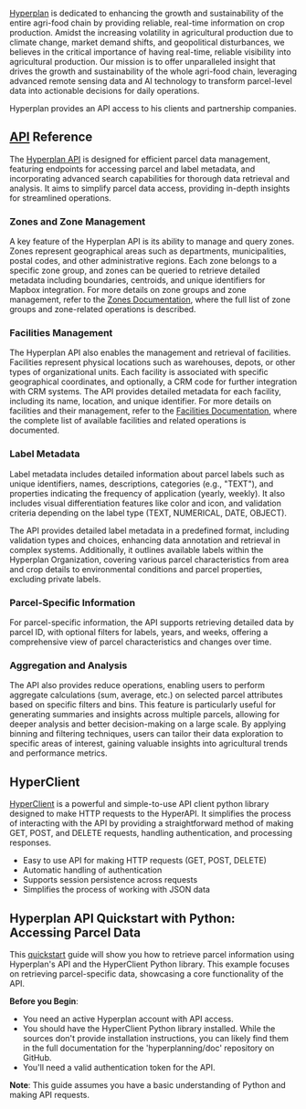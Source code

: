 [Hyperplan](https://www.hyperplan.fr) is dedicated to enhancing the growth and sustainability of the entire agri-food chain by providing reliable, real-time information on crop production. Amidst the increasing volatility in agricultural production due to climate change, market demand shifts, and geopolitical disturbances, we believes in the critical importance of having real-time, reliable visibility into agricultural production. Our mission is to offer unparalleled insight that drives the growth and sustainability of the whole agri-food chain, leveraging advanced remote sensing data and AI technology to transform parcel-level data into actionable decisions for daily operations.

Hyperplan provides an API access to his clients and partnership companies.

## [API](./docs/api_reference.md) Reference
The [Hyperplan API](./docs/api_reference.md) is designed for efficient parcel data management, featuring endpoints for accessing parcel and label metadata, and incorporating advanced search capabilities for thorough data retrieval and analysis. It aims to simplify parcel data access, providing in-depth insights for streamlined operations.

### Zones and Zone Management

A key feature of the Hyperplan API is its ability to manage and query zones. Zones represent geographical areas such as departments, municipalities, postal codes, and other administrative regions. Each zone belongs to a specific zone group, and zones can be queried to retrieve detailed metadata including boundaries, centroids, and unique identifiers for Mapbox integration. For more details on zone groups and zone management, refer to the [Zones Documentation](./docs/zones.md), where the full list of zone groups and zone-related operations is described.

### Facilities Management

The Hyperplan API also enables the management and retrieval of facilities. Facilities represent physical locations such as warehouses, depots, or other types of organizational units. Each facility is associated with specific geographical coordinates, and optionally, a CRM code for further integration with CRM systems. The API provides detailed metadata for each facility, including its name, location, and unique identifier. For more details on facilities and their management, refer to the [Facilities Documentation](./docs/facilities.md), where the complete list of available facilities and related operations is documented.


### Label Metadata

Label metadata includes detailed information about parcel labels such as unique identifiers, names, descriptions, categories (e.g., "TEXT"), and properties indicating the frequency of application (yearly, weekly). It also includes visual differentiation features like color and icon, and validation criteria depending on the label type (TEXT, NUMERICAL, DATE, OBJECT).

The API provides detailed label metadata in a predefined format, including validation types and choices, enhancing data annotation and retrieval in complex systems. Additionally, it outlines available labels within the Hyperplan Organization, covering various parcel characteristics from area and crop details to environmental conditions and parcel properties, excluding private labels.

### Parcel-Specific Information

For parcel-specific information, the API supports retrieving detailed data by parcel ID, with optional filters for labels, years, and weeks, offering a comprehensive view of parcel characteristics and changes over time.

### Aggregation and Analysis

The API also provides reduce operations, enabling users to perform aggregate calculations (sum, average, etc.) on selected parcel attributes based on specific filters and bins. This feature is particularly useful for generating summaries and insights across multiple parcels, allowing for deeper analysis and better decision-making on a large scale. By applying binning and filtering techniques, users can tailor their data exploration to specific areas of interest, gaining valuable insights into agricultural trends and performance metrics.


## HyperClient
[HyperClient](./docs/quickstart.md) is a powerful and simple-to-use API client python library designed to make HTTP requests to the HyperAPI. It simplifies the process of interacting with the API by providing a straightforward method of making GET, POST, and DELETE requests, handling authentication, and processing responses.

- Easy to use API for making HTTP requests (GET, POST, DELETE)
- Automatic handling of authentication
- Supports session persistence across requests
- Simplifies the process of working with JSON data

## Hyperplan API Quickstart with Python: Accessing Parcel Data

This [quickstart](./docs/quickstart.md) guide will show you how to retrieve parcel information using Hyperplan's API and the HyperClient Python library. This example focuses on retrieving parcel-specific data, showcasing a core functionality of the API.

**Before you Begin**:

*   You need an active Hyperplan account with API access.
*   You should have the HyperClient Python library installed. While the sources don't provide installation instructions, you can likely find them in the full documentation for the 'hyperplanning/doc' repository on GitHub.
*   You'll need a valid authentication token for the API. 

**Note**: This guide assumes you have a basic understanding of Python and making API requests.


